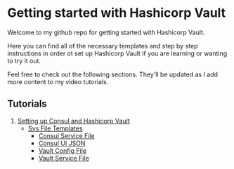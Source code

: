 # Getting started with Hashicorp Vault

Welcome to my github repo for getting started with Hashicorp Vault. 

Here you can find all of the necessary templates and step by step instructions in order ot set up Hashicorp Vault if you are learning or wanting to try it out. 

Feel free to check out the following sections. They'll be updated as I add more content to my video tutorials.

## Tutorials

1. [Setting up Consul and Hashicorp Vault](getting-started/GETTING-STARTED.MD)
    - [Sys File Templates](getting-started/sys_file_templates)
        + [Consul Service File](getting-started/sys_file_templates/consul.service)
        + [Consul UI JSON](getting-started/sys_file_templates/ui.json)
        + [Vault Config File](getting-started/sys_file_templates/config.hcl)
        + [Vault Service File](getting-started/sys_file_templates/vault.service)
